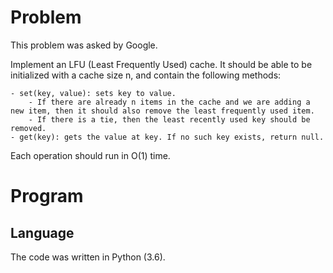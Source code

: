 # Problem

This problem was asked by Google.

Implement an LFU (Least Frequently Used) cache. It should be able to be initialized with a cache size n, and contain the following methods:

    - set(key, value): sets key to value. 
		- If there are already n items in the cache and we are adding a new item, then it should also remove the least frequently used item. 
		- If there is a tie, then the least recently used key should be removed.
    - get(key): gets the value at key. If no such key exists, return null.

Each operation should run in O(1) time.

# Program
## Language

The code was written in Python (3.6).
